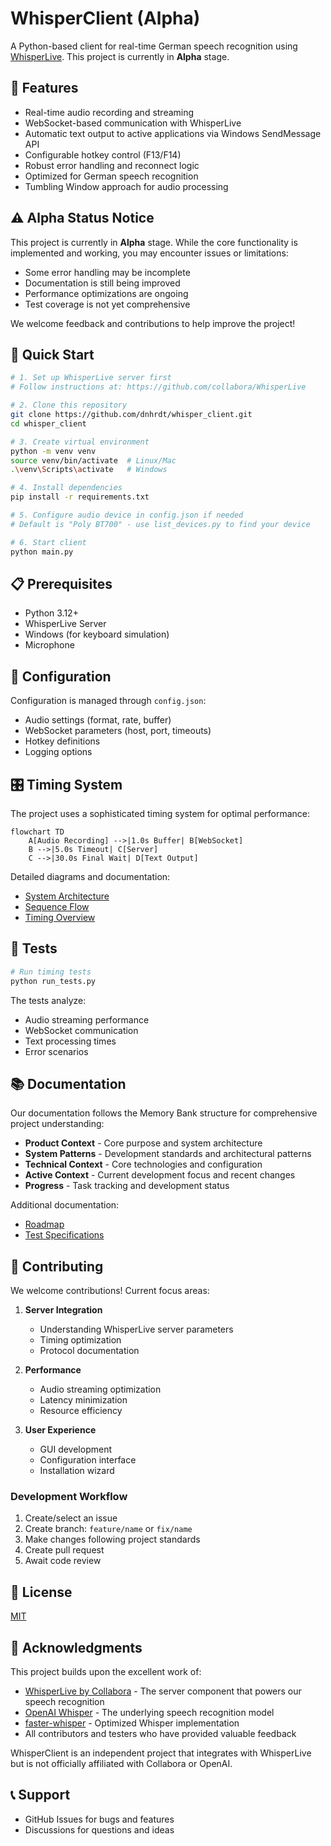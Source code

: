 # WhisperClient (Alpha)

A Python-based client for real-time German speech recognition using [WhisperLive](https://github.com/collabora/WhisperLive). This project is currently in **Alpha** stage.

## 🎯 Features

- Real-time audio recording and streaming
- WebSocket-based communication with WhisperLive
- Automatic text output to active applications via Windows SendMessage API
- Configurable hotkey control (F13/F14)
- Robust error handling and reconnect logic
- Optimized for German speech recognition
- Tumbling Window approach for audio processing

## ⚠️ Alpha Status Notice

This project is currently in **Alpha** stage. While the core functionality is implemented and working, you may encounter issues or limitations:

- Some error handling may be incomplete
- Documentation is still being improved
- Performance optimizations are ongoing
- Test coverage is not yet comprehensive

We welcome feedback and contributions to help improve the project!

## 🚀 Quick Start

```bash
# 1. Set up WhisperLive server first
# Follow instructions at: https://github.com/collabora/WhisperLive

# 2. Clone this repository
git clone https://github.com/dnhrdt/whisper_client.git
cd whisper_client

# 3. Create virtual environment
python -m venv venv
source venv/bin/activate  # Linux/Mac
.\venv\Scripts\activate   # Windows

# 4. Install dependencies
pip install -r requirements.txt

# 5. Configure audio device in config.json if needed
# Default is "Poly BT700" - use list_devices.py to find your device

# 6. Start client
python main.py
```

## 📋 Prerequisites

- Python 3.12+
- WhisperLive Server
- Windows (for keyboard simulation)
- Microphone

## 🔧 Configuration

Configuration is managed through `config.json`:
- Audio settings (format, rate, buffer)
- WebSocket parameters (host, port, timeouts)
- Hotkey definitions
- Logging options

## 🎛️ Timing System

The project uses a sophisticated timing system for optimal performance:

```mermaid
flowchart TD
    A[Audio Recording] -->|1.0s Buffer| B[WebSocket]
    B -->|5.0s Timeout| C[Server]
    C -->|30.0s Final Wait| D[Text Output]
```

Detailed diagrams and documentation:
- [System Architecture](docs/diagrams/architecture/system_modules.md)
- [Sequence Flow](docs/diagrams/sequence/audio_processing.md)
- [Timing Overview](docs/diagrams/timing/system_timings.md)

## 🧪 Tests

```bash
# Run timing tests
python run_tests.py
```

The tests analyze:
- Audio streaming performance
- WebSocket communication
- Text processing times
- Error scenarios

## 📚 Documentation

Our documentation follows the Memory Bank structure for comprehensive project understanding:

- **Product Context** - Core purpose and system architecture
- **System Patterns** - Development standards and architectural patterns
- **Technical Context** - Core technologies and configuration
- **Active Context** - Current development focus and recent changes
- **Progress** - Task tracking and development status

Additional documentation:
- [Roadmap](docs/roadmap.md)
- [Test Specifications](tests/speech_test_cases.md)

## 🤝 Contributing

We welcome contributions! Current focus areas:

1. **Server Integration**
   - Understanding WhisperLive server parameters
   - Timing optimization
   - Protocol documentation

2. **Performance**
   - Audio streaming optimization
   - Latency minimization
   - Resource efficiency

3. **User Experience**
   - GUI development
   - Configuration interface
   - Installation wizard

### Development Workflow

1. Create/select an issue
2. Create branch: `feature/name` or `fix/name`
3. Make changes following project standards
4. Create pull request
5. Await code review

## 📝 License

[MIT](LICENSE)

## 🙏 Acknowledgments

This project builds upon the excellent work of:

- [WhisperLive by Collabora](https://github.com/collabora/WhisperLive) - The server component that powers our speech recognition
- [OpenAI Whisper](https://github.com/openai/whisper) - The underlying speech recognition model
- [faster-whisper](https://github.com/guillaumekln/faster-whisper) - Optimized Whisper implementation
- All contributors and testers who have provided valuable feedback

WhisperClient is an independent project that integrates with WhisperLive but is not officially affiliated with Collabora or OpenAI.

## 📞 Support

- GitHub Issues for bugs and features
- Discussions for questions and ideas
